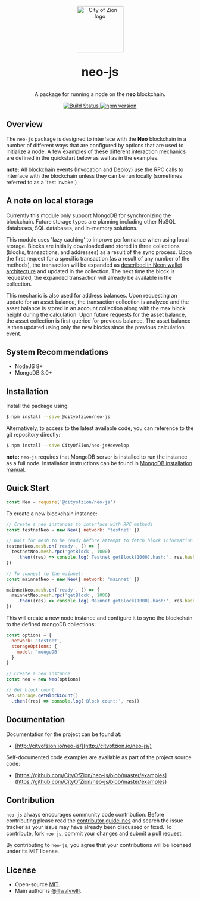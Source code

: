 <p align="center">
  <img 
    src="http://res.cloudinary.com/vidsy/image/upload/v1503160820/CoZ_Icon_DARKBLUE_200x178px_oq0gxm.png" 
    width="125px"
    alt="City of Zion logo">
</p>

<p align="center" style="font-size: 32px;">
  <strong>neo-js</strong>
</p>

<p align="center">
  A package for running a node on the <b>neo</b> blockchain.
</p>

<p align="center">
  <a href="https://travis-ci.org/CityOfZion/neo-js">
    <img src="https://travis-ci.org/CityOfZion/neo-js.svg?branch=master" alt="Build Status">
  </a>
  <a href="https://badge.fury.io/js/%40cityofzion%2Fneo-js">
    <img src="https://badge.fury.io/js/%40cityofzion%2Fneo-js.svg" alt="npm version">
  </a>
</p>

## Overview

The `neo-js` package is designed to interface with the **Neo** blockchain in a number of different ways that are configured by options that are used to initialize a node. A few examples of these different interaction mechanics are defined in the quickstart below as well as in the examples.

**note:** All blockchain events (Invocation and Deploy) use the RPC calls to interface with the blockchain unless they can be run locally (sometimes referred to as a 'test invoke')

## A note on local storage

Currently this module only support MongoDB for synchronizing the blockchain.  Future storage types are planning including other NoSQL databases, SQL databases, and in-memory solutions.

This module uses 'lazy caching' to improve performance when using local storage. Blocks are initially downloaded and stored in three collections (blocks, transactions, and addresses) as a result of the sync process. Upon the first request for a specific transaction (as a result of any number of the methods), the transaction will be expanded as [described in Neon wallet architecture](https://github.com/CityOfZion/neon-wallet-db/blob/master/docs/Overview.md) and updated in the collection. The next time the block is requested, the expanded transaction will already be available in the collection.

This mechanic is also used for address balances. Upon requesting an update for an asset balance, the transaction collection is analyzed and the asset balance is stored in an account collection along with the max block height during the calculation. Upon future requests for the asset balance, the asset collection is first queried for previous balance.  The asset balance is then updated using only the new blocks since the previous calculation event.

## System Recommendations

* NodeJS 8+
* MongoDB 3.0+

## Installation

Install the package using:

```bash
$ npm install --save @cityofzion/neo-js
```

Alternatively, to access to the latest available code, you can reference to the git repository directly:

```bash
$ npm install --save CityOfZion/neo-js#develop
```

**note:** `neo-js` requires that MongoDB server is installed to run the instance as a full node.
Installation instructions can be found in [MongoDB installation manual](https://docs.mongodb.com/manual/installation/).

## Quick Start

```js
const Neo = require('@cityofzion/neo-js')
```

To create a new blockchain instance:

```js
// Create a neo instances to interface with RPC methods
const testnetNeo = new Neo({ network: 'testnet' })

// Wait for mesh to be ready before attempt to fetch block information
testnetNeo.mesh.on('ready', () => {
  testnetNeo.mesh.rpc('getBlock', 1000)
    .then((res) => console.log('Testnet getBlock(1000).hash:', res.hash))
})

// To connect to the mainnet:
const mainnetNeo = new Neo({ network: 'mainnet' })

mainnetNeo.mesh.on('ready', () => {
  mainnetNeo.mesh.rpc('getBlock', 1000)
    .then((res) => console.log('Mainnet getBlock(1000).hash:', res.hash))
})
```

This will create a new node instance and configure it to sync the blockchain to the defined mongoDB collections:

```js
const options = {
  network: 'testnet',
  storageOptions: {
    model: 'mongoDB'
  }
}

// Create a neo instance
const neo = new Neo(options)

// Get block count
neo.storage.getBlockCount()
  .then((res) => console.log('Block count:', res))
```

## Documentation

Documentation for the project can be found at:

* [http://cityofzion.io/neo-js/](http://cityofzion.io/neo-js/)

Self-documented code examples are available as part of the project source code:

* [https://github.com/CityOfZion/neo-js/blob/master/examples](https://github.com/CityOfZion/neo-js/blob/master/examples)

## Contribution

`neo-js` always encourages community code contribution. Before contributing please read the [contributor guidelines](https://github.com/CityOfZion/neo-js/blob/master/.github/CONTRIBUTING.md) and search the issue tracker as your issue may have already been discussed or fixed. To contribute, fork `neo-js`, commit your changes and submit a pull request.

By contributing to `neo-js`, you agree that your contributions will be licensed under its MIT license.

## License

* Open-source [MIT](https://github.com/CityOfZion/neo-js/blob/master/LICENSE.md).
* Main author is [@lllwvlvwlll](https://github.com/lllwvlvwlll).
